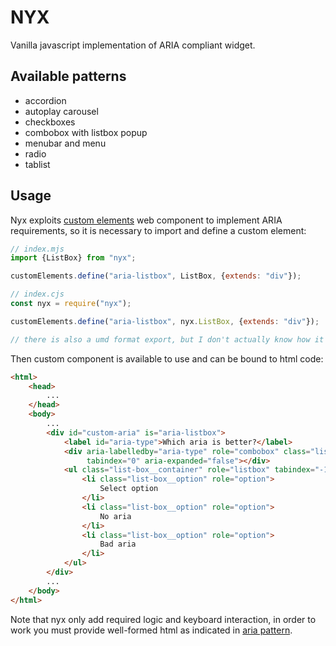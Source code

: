 # NYX
Vanilla javascript implementation of ARIA compliant widget.

## Available patterns
- accordion
- autoplay carousel
- checkboxes
- combobox with listbox popup
- menubar and menu
- radio
- tablist

## Usage
Nyx exploits [custom elements](https://developer.mozilla.org/en-US/docs/Web/Web_Components/Using_custom_elements) web component to implement ARIA requirements, so it is necessary to import and define a custom element:
```js
// index.mjs
import {ListBox} from "nyx";

customElements.define("aria-listbox", ListBox, {extends: "div"});

// index.cjs
const nyx = require("nyx");

customElements.define("aria-listbox", nyx.ListBox, {extends: "div"});

// there is also a umd format export, but I don't actually know how it works, cheers.
```
Then custom component is available to use and can be bound to html code:
```html
<html>
    <head>
        ...
    </head>
    <body>
        ...
        <div id="custom-aria" is="aria-listbox">
            <label id="aria-type">Which aria is better?</label>
            <div aria-labelledby="aria-type" role="combobox" class="list-box__button" aria-haspopup="listbox"
                 tabindex="0" aria-expanded="false"></div>
            <ul class="list-box__container" role="listbox" tabindex="-1">
                <li class="list-box__option" role="option">
                    Select option
                </li>
                <li class="list-box__option" role="option">
                    No aria
                </li>
                <li class="list-box__option" role="option">
                    Bad aria
                </li>
            </ul>
        </div>
        ...
    </body>
</html>     
```
Note that nyx only add required logic and keyboard interaction, in order to work you must provide well-formed html as indicated in [aria pattern](https://www.w3.org/WAI/ARIA/apg/patterns/).